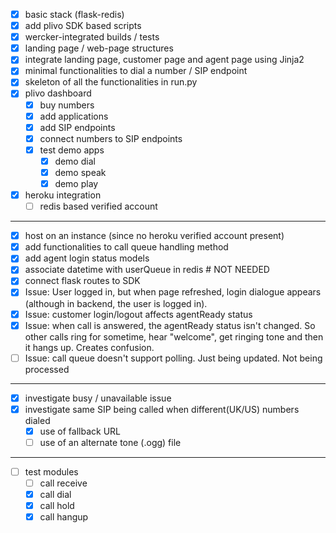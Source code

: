 - [x] basic stack (flask-redis)
- [x] add plivo SDK based scripts
- [x] wercker-integrated builds / tests
- [x] landing page / web-page structures
- [x] integrate landing page, customer page and agent page using Jinja2
- [x] minimal functionalities to dial a number / SIP endpoint
- [x] skeleton of all the functionalities in run.py
- [x] plivo dashboard
  - [x] buy numbers
  - [x] add applications
  - [x] add SIP endpoints
  - [x] connect numbers to SIP endpoints
  - [x] test demo apps
    - [x] demo dial
    - [x] demo speak
    - [x] demo play 

- [x] heroku integration
  - [ ] redis based verified account

***

- [x] host on an instance (since no heroku verified account present)
- [x] add functionalities to call queue handling method
- [x] add agent login status models
- [x] associate datetime with userQueue in redis # NOT NEEDED
- [x] connect flask routes to SDK
- [x] Issue: User logged in, but when page refreshed, login dialogue appears (although in backend, the user is logged in).
- [x] Issue: customer login/logout affects agentReady status
- [x] Issue: when call is answered, the agentReady status isn't changed. So other calls ring for sometime, hear "welcome", get ringing tone and then it hangs up. Creates confusion.
- [ ] Issue: call queue doesn't support polling. Just being updated. Not being processed

***

- [x] investigate busy / unavailable issue
- [x] investigate same SIP being called when different(UK/US) numbers dialed
  - [x] use of fallback URL
  - [ ] use of an alternate tone (.ogg) file

***

- [ ] test modules
  - [ ] call receive 
  - [x] call dial
  - [x] call hold
  - [x] call hangup